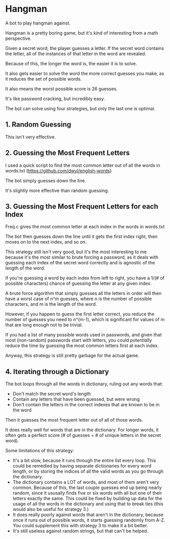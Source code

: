 # Hangman

A bot to play hangman against.

Hangman is a pretty boring game, but it's kind of interesting from a math perspective.

Given a secret word, the player guesses a letter. If the secret word contains the letter, all of the instances of that letter in the word are revealed.

Because of this, the longer the word is, the easier it is to solve.

It also gets easier to solve the word the more correct guesses you make, as it reduces the set of possible words.

It also means the worst possible score is 26 guesses.

It's like password cracking, but incredibly easy.

The bot can solve using four strategies, but only the last one is optimal.

## 1. Random Guessing
This isn't very effective.

## 2. Guessing the Most Frequent Letters
I used a quick script to find the most common letter out of all the words in words.txt (https://github.com/dwyl/english-words)

The bot simply guesses down the line.

It's slightly more effective than random guessing.

## 3. Guessing the Most Frequent Letters for each Index
Freq.c gives the most common letter at each index in the words in words.txt

The bot then guesses down the line until it gets the first index right, then moves on to the next index, and so on.

This strategy still isn't very good, but it's the most interesting to me because it's the most similar to brute forcing a password, as it deals with guessing each index of the secret word correctly and is agnostic of the length of the word.

If you're guessing a word by each index from left to right, you have a 1/(# of possible characters) chance of guessing the letter at any given index.

A brute force algorithm that simply guesses all the letters in order will then have a worst case of n^m guesses, where n is the number of possible characters, and m is the length of the word.

However, if you happen to guess the first letter correct, you reduce the number of guesses you need to n^(m-1), which is significant for values of m that are long enough not to be trivial.

If you had a list of many possible words used in passwords, and given that most (non-random) passwords start with letters, you could potentially reduce the time by guessing the 
most common letters first at each index.

Anyway, this strategy is still pretty garbage for the actual game.

## 4. Iterating through a Dictionary
The bot loops through all the words in dictionary, ruling out any words that:
- Don't match the secret word's length
- Contain any letters that have been guessed, but were wrong
- Don't contain the letters in the correct indexes that are known to be in the word

Then it guesses the most frequent letter out of all of those words.

It does really well for words that are in the dictionary. For longer words, it often gets a perfect score (# of guesses = # of unique letters in the secret word).

Some limitations of this strategy:
- It's a bit slow, because it runs through the entire list every loop. This could be remedied by having separate dictionaries for every word length, or by storing the indices of all the valid words as you go through the dictionary.
- The dictionary contains a LOT of words, and most of them aren't very common. Because of this, the last couple guesses end up being nearly random, since it ususally finds five or six words with all but one of their letters exactly the same. This could be fixed by building up data for the usage of all the words in the dictionary and using that to break ties (this would also be useful for strategy 3.)
- It does really poorly against words that aren't in the dictionary, because once it runs out of possible words, it starts guessing randomly from A-Z. You could supplement this with strategy 3 to make it a bit better.
- It's still useless against random strings, but that can't be helped.
